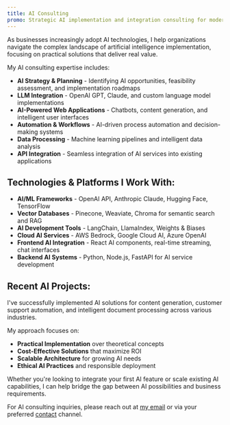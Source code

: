 ```yaml
---
title: AI Consulting
promo: Strategic AI implementation and integration consulting for modern web applications and business workflows.
---
```


As businesses increasingly adopt AI technologies, I help organizations navigate the complex landscape of artificial intelligence implementation, focusing on practical solutions that deliver real value.

My AI consulting expertise includes:

- **AI Strategy & Planning** - Identifying AI opportunities, feasibility assessment, and implementation roadmaps
- **LLM Integration** - OpenAI GPT, Claude, and custom language model implementations
- **AI-Powered Web Applications** - Chatbots, content generation, and intelligent user interfaces
- **Automation & Workflows** - AI-driven process automation and decision-making systems
- **Data Processing** - Machine learning pipelines and intelligent data analysis
- **API Integration** - Seamless integration of AI services into existing applications

## Technologies & Platforms I Work With:

- **AI/ML Frameworks** - OpenAI API, Anthropic Claude, Hugging Face, TensorFlow
- **Vector Databases** - Pinecone, Weaviate, Chroma for semantic search and RAG
- **AI Development Tools** - LangChain, LlamaIndex, Weights & Biases
- **Cloud AI Services** - AWS Bedrock, Google Cloud AI, Azure OpenAI
- **Frontend AI Integration** - React AI components, real-time streaming, chat interfaces
- **Backend AI Systems** - Python, Node.js, FastAPI for AI service development

## Recent AI Projects:

I've successfully implemented AI solutions for content generation, customer support automation, and intelligent document processing across various industries.

My approach focuses on:

- **Practical Implementation** over theoretical concepts
- **Cost-Effective Solutions** that maximize ROI
- **Scalable Architecture** for growing AI needs
- **Ethical AI Practices** and responsible deployment

Whether you're looking to integrate your first AI feature or scale existing AI capabilities, I can help bridge the gap between AI possibilities and business requirements.

For AI consulting inquiries, please reach out at [my email](mailto:ravgeetdhillon@gmail.com) or via your preferred [contact](/contact) channel.
